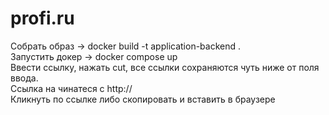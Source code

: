 # profi.ru
Собрать образ -> docker build -t application-backend . <br>
Запустить докер -> docker compose up <br>
Ввести ссылку, нажать cut, все ссылки сохраняются чуть ниже от поля ввода. <br>
Ссылка на чинатеся с http:// <br>
Кликнуть по ссылке либо скопировать и вставить в браузере 
